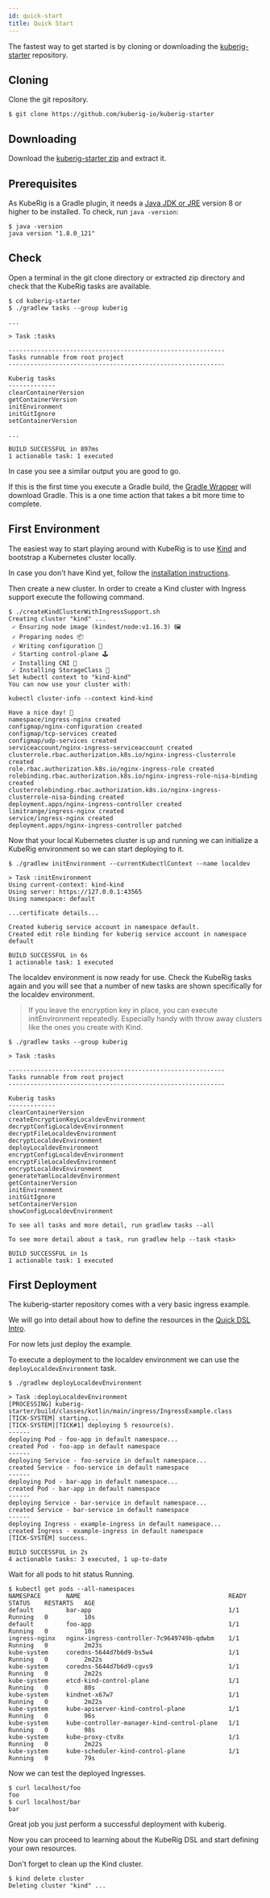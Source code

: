 ```yaml
---
id: quick-start
title: Quick Start
---
```


The fastest way to get started is by cloning or downloading the [kuberig-starter](https://github.com/kuberig-io/kuberig-starter) repository.

## Cloning
Clone the git repository.  
```shell
$ git clone https://github.com/kuberig-io/kuberig-starter
```

## Downloading
Download the [kuberig-starter zip](https://github.com/kuberig-io/kuberig-starter/archive/master.zip) and extract it.

## Prerequisites
As KubeRig is a Gradle plugin, it needs a [Java JDK or JRE](http://www.oracle.com/technetwork/java/javase/downloads/index.html) version 8 or higher to be installed. To check, run `java -version`:
```shell
$ java -version 
java version "1.8.0_121"
```

## Check
Open a terminal in the git clone directory or extracted zip directory and check that the KubeRig tasks are available.

```shell
$ cd kuberig-starter
$ ./gradlew tasks --group kuberig

...

> Task :tasks

------------------------------------------------------------
Tasks runnable from root project
------------------------------------------------------------

Kuberig tasks
-------------
clearContainerVersion
getContainerVersion
initEnvironment
initGitIgnore
setContainerVersion

...

BUILD SUCCESSFUL in 897ms
1 actionable task: 1 executed
```
In case you see a similar output you are good to go.

If this is the first time you execute a Gradle build, the [Gradle Wrapper](https://docs.gradle.org/current/userguide/gradle_wrapper.html) will download Gradle. This is a one time action that takes a bit more time to complete.

## First Environment
The easiest way to start playing around with KubeRig is to use [Kind](https://github.com/kubernetes-sigs/kind) and bootstrap a Kubernetes cluster locally.

In case you don't have Kind yet, follow the [installation instructions](https://github.com/kubernetes-sigs/kind#installation-and-usage).

Then create a new cluster. In order to create a Kind cluster with Ingress support execute the following command.
```shell
$ ./createKindClusterWithIngressSupport.sh
Creating cluster "kind" ...
 ✓ Ensuring node image (kindest/node:v1.16.3) 🖼 
 ✓ Preparing nodes 📦 
 ✓ Writing configuration 📜 
 ✓ Starting control-plane 🕹️ 
 ✓ Installing CNI 🔌 
 ✓ Installing StorageClass 💾 
Set kubectl context to "kind-kind"
You can now use your cluster with:

kubectl cluster-info --context kind-kind

Have a nice day! 👋
namespace/ingress-nginx created
configmap/nginx-configuration created
configmap/tcp-services created
configmap/udp-services created
serviceaccount/nginx-ingress-serviceaccount created
clusterrole.rbac.authorization.k8s.io/nginx-ingress-clusterrole created
role.rbac.authorization.k8s.io/nginx-ingress-role created
rolebinding.rbac.authorization.k8s.io/nginx-ingress-role-nisa-binding created
clusterrolebinding.rbac.authorization.k8s.io/nginx-ingress-clusterrole-nisa-binding created
deployment.apps/nginx-ingress-controller created
limitrange/ingress-nginx created
service/ingress-nginx created
deployment.apps/nginx-ingress-controller patched
``` 

Now that your local Kubernetes cluster is up and running we can initialize a KubeRig environment so we can start deploying to it.
```shell
$ ./gradlew initEnvironment --currentKubectlContext --name localdev

> Task :initEnvironment
Using current-context: kind-kind
Using server: https://127.0.0.1:43565
Using namespace: default

...certificate details...

Created kuberig service account in namespace default.
Created edit role binding for kuberig service account in namespace default

BUILD SUCCESSFUL in 6s
1 actionable task: 1 executed
```

The localdev environment is now ready for use. Check the KubeRig tasks again and you will see that a number of new tasks are shown specifically for the localdev environment.

> If you leave the encryption key in place, you can execute initEnvironment repeatedly. Especially handy with throw away clusters like the ones you create with Kind. 

```shell
$ ./gradlew tasks --group kuberig

> Task :tasks

------------------------------------------------------------
Tasks runnable from root project
------------------------------------------------------------

Kuberig tasks
-------------
clearContainerVersion
createEncryptionKeyLocaldevEnvironment
decryptConfigLocaldevEnvironment
decryptFileLocaldevEnvironment
decryptLocaldevEnvironment
deployLocaldevEnvironment
encryptConfigLocaldevEnvironment
encryptFileLocaldevEnvironment
encryptLocaldevEnvironment
generateYamlLocaldevEnvironment
getContainerVersion
initEnvironment
initGitIgnore
setContainerVersion
showConfigLocaldevEnvironment

To see all tasks and more detail, run gradlew tasks --all

To see more detail about a task, run gradlew help --task <task>

BUILD SUCCESSFUL in 1s
1 actionable task: 1 executed
```

## First Deployment
The kuberig-starter repository comes with a very basic ingress example. 

We will go into detail about how to define the resources in the [Quick DSL Intro](dsl-intro.md).
 
For now lets just deploy the example.

To execute a deployment to the localdev environment we can use the `deployLocaldevEnvironment` task.

```shell
$ ./gradlew deployLocaldevEnvironment

> Task :deployLocaldevEnvironment
[PROCESSING] kuberig-starter/build/classes/kotlin/main/ingress/IngressExample.class
[TICK-SYSTEM] starting...
[TICK-SYSTEM][TICK#1] deploying 5 resource(s).
------
deploying Pod - foo-app in default namespace...
created Pod - foo-app in default namespace
------
deploying Service - foo-service in default namespace...
created Service - foo-service in default namespace
------
deploying Pod - bar-app in default namespace...
created Pod - bar-app in default namespace
------
deploying Service - bar-service in default namespace...
created Service - bar-service in default namespace
------
deploying Ingress - example-ingress in default namespace...
created Ingress - example-ingress in default namespace
[TICK-SYSTEM] success.

BUILD SUCCESSFUL in 2s
4 actionable tasks: 3 executed, 1 up-to-date
```

Wait for all pods to hit status Running.
```shell
$ kubectl get pods --all-namespaces
NAMESPACE       NAME                                         READY   STATUS    RESTARTS   AGE
default         bar-app                                      1/1     Running   0          10s
default         foo-app                                      1/1     Running   0          10s
ingress-nginx   nginx-ingress-controller-7c9649749b-qdwbm    1/1     Running   0          2m23s
kube-system     coredns-5644d7b6d9-bs5w4                     1/1     Running   0          2m22s
kube-system     coredns-5644d7b6d9-cgvs9                     1/1     Running   0          2m22s
kube-system     etcd-kind-control-plane                      1/1     Running   0          80s
kube-system     kindnet-x67w7                                1/1     Running   0          2m22s
kube-system     kube-apiserver-kind-control-plane            1/1     Running   0          96s
kube-system     kube-controller-manager-kind-control-plane   1/1     Running   0          98s
kube-system     kube-proxy-ctv8x                             1/1     Running   0          2m22s
kube-system     kube-scheduler-kind-control-plane            1/1     Running   0          79s
```

Now we can test the deployed Ingresses.
```shell
$ curl localhost/foo
foo
$ curl localhost/bar
bar
```

Great job you just perform a successful deployment with kuberig.

Now you can proceed to learning about the KubeRig DSL and start defining your own resources.

Don't forget to clean up the Kind cluster.
```shell
$ kind delete cluster
Deleting cluster "kind" ...
```




